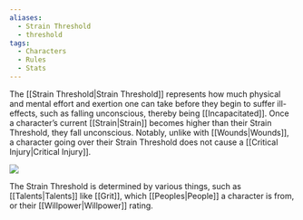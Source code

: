 ```yaml
---
aliases:
  - Strain Threshold
  - threshold
tags:
  - Characters
  - Rules
  - Stats
---
```

The [[Strain Threshold|Strain Threshold]] represents how much physical and mental effort and exertion one can take before they begin to suffer ill-effects, such as falling unconscious, thereby being [[Incapacitated]]. Once a character’s current [[Strain|Strain]] becomes higher than their Strain Threshold, they fall unconscious. Notably, unlike with [[Wounds|Wounds]], a character going over their Strain Threshold does not cause a [[Critical Injury|Critical Injury]].

![](https://i.imgur.com/9bCQmcT.png)

The Strain Threshold is determined by various things, such as [[Talents|Talents]] like [[Grit]], which [[Peoples|People]] a character is from, or their [[Willpower|Willpower]] rating.